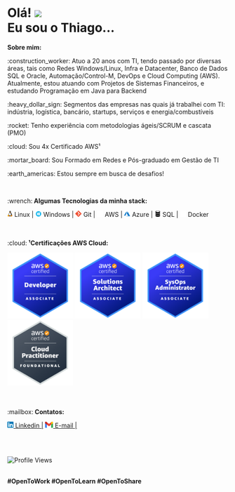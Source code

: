 <h1>Olá! <img src="https://raw.githubusercontent.com/kaueMarques/kaueMarques/master/hi.gif" height="30px"><br>
    Eu sou o Thiago...
</h1>

<p><strong>Sobre mim:</strong></p>
<p>:construction_worker: Atuo a 20 anos com TI, tendo passado por diversas áreas, tais como Redes Windows/Linux, Infra e Datacenter, Banco de Dados SQL e Oracle, Automação/Control-M, DevOps e Cloud Computing (AWS). Atualmente, estou atuando com Projetos de Sistemas Financeiros, e estudando Programação em Java para Backend</p>
<p>:heavy_dollar_sign: Segmentos das empresas nas quais já trabalhei com TI: indústria, logística, bancário, startups, serviços e energia/combustíveis</p>
<p>:rocket: Tenho experiência com metodologias ágeis/SCRUM e cascata (PMO)</p>
<p>:cloud: Sou 4x Certificado AWS¹</p>
<p>:mortar_board: Sou Formado em Redes e Pós-graduado em Gestão de TI</p>
<p>:earth_americas: Estou sempre em busca de desafios!</p>
<br>

<p>:wrench:<strong> Algumas Tecnologias da minha stack:</strong></p>

<span><img src="https://raw.githubusercontent.com/thiagoabaguiar/thiagoabaguiar/main/images/linux.png" height="14px"> Linux |</span>
<span><img src="https://raw.githubusercontent.com/thiagoabaguiar/thiagoabaguiar/main/images/windowsserver.png" height="14px"> Windows |</span>
<span><img src="https://raw.githubusercontent.com/thiagoabaguiar/thiagoabaguiar/main/images/git.png" height="14px"> Git |</span>
<span><img src="https://raw.githubusercontent.com/thiagoabaguiar/thiagoabaguiar/main/images/aws2.png" height="14px"> AWS |</span>
<span><img src="https://raw.githubusercontent.com/thiagoabaguiar/thiagoabaguiar/main/images/azure.png" height="14px"> Azure |</span>
<span><img src="https://raw.githubusercontent.com/thiagoabaguiar/thiagoabaguiar/main/images/bd1.png" height="14px"> SQL |</span>
<span><img src="https://raw.githubusercontent.com/thiagoabaguiar/thiagoabaguiar/main/images/docker2.png" height="14px"> Docker</span>
<br><br><br>

<p>:cloud:<strong> ¹Certificações AWS Cloud:</strong></p>
<span>
<a href="https://www.credly.com/badges/4a085f67-3a16-4c56-843d-85a8c4c69d1b?source=linked_in_profile"><img src="https://raw.githubusercontent.com/thiagoabaguiar/thiagoabaguiar/main/images/aws-developer.png" height="150px"></a>
<a href="https://www.credly.com/badges/b93afe61-0de3-4d04-b821-d66c9f1ee0ff?source=linked_in_profile"><img src="https://raw.githubusercontent.com/thiagoabaguiar/thiagoabaguiar/main/images/aws-architect.png" height="150px"></a>
<a href="https://www.credly.com/badges/23195607-f86d-46fe-a0b0-52e40c7b6a32?source=linked_in_profile"><img src="https://raw.githubusercontent.com/thiagoabaguiar/thiagoabaguiar/main/images/aws-sysops.png" height="150px"></a>
<a href="https://www.credly.com/badges/8e829509-4023-4bb2-8791-acf565186ce9/linked_in_profile"><img src="https://raw.githubusercontent.com/thiagoabaguiar/thiagoabaguiar/main/images/aws-practitioner.png" height="150px"></a>
</span>
<br><br><br>

<p>:mailbox:<strong> Contatos:</strong></p>
<a href="https://www.linkedin.com/in/thiagoabaguiar" target="_blank"><span><img src="https://raw.githubusercontent.com/thiagoabaguiar/thiagoabaguiar/main/images/linkedin.png" height="14px"> Linkedin |</span></a>
<a href="mailto:thiagoabaguiar@gmail.com" target="_blank"><span><img src="https://raw.githubusercontent.com/thiagoabaguiar/thiagoabaguiar/main/images/gmail.png" height="14px"> E-mail |</span></a>


<br><br>

<p><img src="https://komarev.com/ghpvc/?username=thiagoabaguiar&color=blueviolet" alt="Profile Views"/></p>
<br>

<strong>
#OpenToWork
#OpenToLearn
#OpenToShare
</strong>

